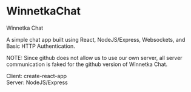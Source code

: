 # WinnetkaChat
Winnetka Chat

A simple chat app built using React, NodeJS/Express, Websockets, and Basic HTTP Authentication. 

NOTE: Since github does not allow us to use our own server, all server communication is faked for the github version of Winnetka Chat.

Client: create-react-app  
Server: NodeJS/Express

